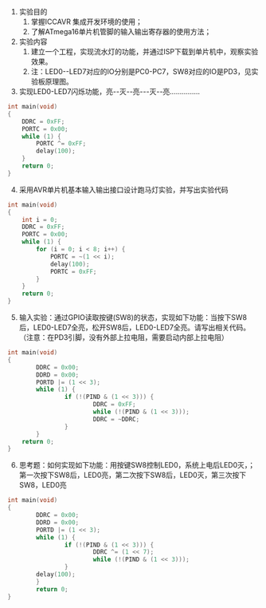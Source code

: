 1. 实验目的
     1. 掌握ICCAVR 集成开发环境的使用；
     2. 了解ATmega16单片机管脚的输入输出寄存器的使用方法；
2. 实验内容
   1. 建立一个工程，实现流水灯的功能，并通过ISP下载到单片机中，观察实验效果。
   1. 注：LED0--LED7对应的IO分别是PC0-PC7，SW8对应的IO是PD3，见实验板原理图。
3. 实现LED0-LED7闪烁功能，亮--灭--亮---灭--亮...............


```c
int main(void)
{
	DDRC = 0xFF;
	PORTC = 0x00;
	while (1) {
		PORTC ^= 0xFF;
		delay(100);
	}
	return 0;
}
```

4. 采用AVR单片机基本输入输出接口设计跑马灯实验，并写出实验代码


```c
int main(void)
{
	int i = 0;
	DDRC = 0xFF;
	PORTC = 0x00;
	while (1) {
		for (i = 0; i < 8; i++) {
			PORTC = ~(1 << i);
			delay(100);
			PORTC = 0xFF;
		}
	}
	return 0;
}
```

5. 输入实验：通过GPIO读取按键(SW8)的状态，实现如下功能：当按下SW8后，LED0-LED7全亮，松开SW8后，LED0-LED7全亮。请写出相关代码。（注意：在PD3引脚，没有外部上拉电阻，需要启动内部上拉电阻）


```c
int main(void)
{
        DDRC = 0x00;
        DDRD = 0x00;
        PORTD |= (1 << 3);
        while (1) {
                if (!(PIND & (1 << 3))) {
                        DDRC = 0xFF;
                        while (!(PIND & (1 << 3)));
                        DDRC = ~DDRC;
                }
        }
	return 0;
}
```

6. 思考题：如何实现如下功能：用按键SW8控制LED0，系统上电后LED0灭，；第一次按下SW8后，LED0亮，第二次按下SW8后，LED0灭，第三次按下SW8，LED0亮


```c
int main(void)
{
        DDRC = 0x00;
        DDRD = 0x00;
        PORTD |= (1 << 3);
        while (1) {
                if (!(PIND & (1 << 3))) {
                        DDRC ^= (1 << 7);
                        while (!(PIND & (1 << 3)));
                }
		delay(100);
        }
        return 0;
}
```

